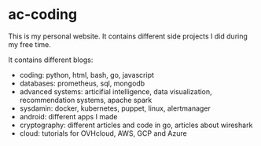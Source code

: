 # ac-coding

This is my personal website. It contains different side projects I did during my free time.

It contains different blogs:

- coding: python, html, bash, go, javascript
- databases: prometheus, sql, mongodb
- advanced systems: articifial intelligence, data visualization, recommendation systems, apache spark
- sysdamin: docker, kubernetes, puppet, linux, alertmanager
- android: different apps I made
- cryptography: different articles and code in go, articles about wireshark
- cloud: tutorials for OVHcloud, AWS, GCP and Azure
